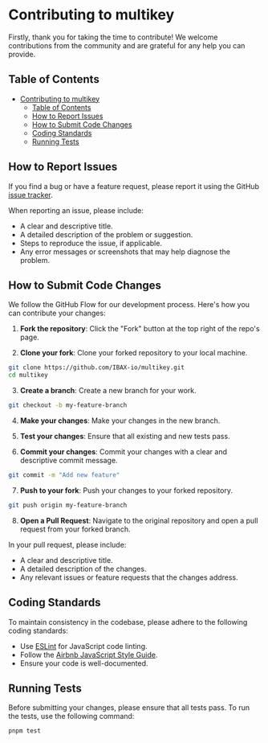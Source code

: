 # Contributing to multikey

Firstly, thank you for taking the time to contribute! We welcome contributions from the community and are grateful for any help you can provide.

## Table of Contents

- [Contributing to multikey](#contributing-to-multikey)
  - [Table of Contents](#table-of-contents)
  - [How to Report Issues](#how-to-report-issues)
  - [How to Submit Code Changes](#how-to-submit-code-changes)
  - [Coding Standards](#coding-standards)
  - [Running Tests](#running-tests)

## How to Report Issues

If you find a bug or have a feature request, please report it using the GitHub [issue tracker](https://github.com/IBAX-io/multikey/issues). 

When reporting an issue, please include:

- A clear and descriptive title.
- A detailed description of the problem or suggestion.
- Steps to reproduce the issue, if applicable.
- Any error messages or screenshots that may help diagnose the problem.

## How to Submit Code Changes

We follow the GitHub Flow for our development process. Here's how you can contribute your changes:

1. **Fork the repository**: Click the "Fork" button at the top right of the repo's page.

2. **Clone your fork**: Clone your forked repository to your local machine.

```bash
git clone https://github.com/IBAX-io/multikey.git
cd multikey
```

3. **Create a branch**: Create a new branch for your work.

```bash
git checkout -b my-feature-branch
```

4. **Make your changes**: Make your changes in the new branch.

5. **Test your changes**: Ensure that all existing and new tests pass.

6. **Commit your changes**: Commit your changes with a clear and descriptive commit message.

```bash
git commit -m "Add new feature"
```

7. **Push to your fork**: Push your changes to your forked repository.

```bash
git push origin my-feature-branch
```

8. **Open a Pull Request**: Navigate to the original repository and open a pull request from your forked branch.

In your pull request, please include:

- A clear and descriptive title.
- A detailed description of the changes.
- Any relevant issues or feature requests that the changes address.

## Coding Standards

To maintain consistency in the codebase, please adhere to the following coding standards:

- Use [ESLint](https://eslint.org/) for JavaScript code linting.
- Follow the [Airbnb JavaScript Style Guide](https://github.com/airbnb/javascript).
- Ensure your code is well-documented.

## Running Tests

Before submitting your changes, please ensure that all tests pass. To run the tests, use the following command:

```bash
pnpm test
```
